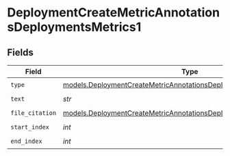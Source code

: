 # DeploymentCreateMetricAnnotationsDeploymentsMetrics1


## Fields

| Field                                                                                                                                                  | Type                                                                                                                                                   | Required                                                                                                                                               | Description                                                                                                                                            |
| ------------------------------------------------------------------------------------------------------------------------------------------------------ | ------------------------------------------------------------------------------------------------------------------------------------------------------ | ------------------------------------------------------------------------------------------------------------------------------------------------------ | ------------------------------------------------------------------------------------------------------------------------------------------------------ |
| `type`                                                                                                                                                 | [models.DeploymentCreateMetricAnnotationsDeploymentsMetricsRequestType](../models/deploymentcreatemetricannotationsdeploymentsmetricsrequesttype.md)   | :heavy_check_mark:                                                                                                                                     | N/A                                                                                                                                                    |
| `text`                                                                                                                                                 | *str*                                                                                                                                                  | :heavy_check_mark:                                                                                                                                     | N/A                                                                                                                                                    |
| `file_citation`                                                                                                                                        | [models.DeploymentCreateMetricAnnotationsDeploymentsMetricsFileCitation](../models/deploymentcreatemetricannotationsdeploymentsmetricsfilecitation.md) | :heavy_check_mark:                                                                                                                                     | N/A                                                                                                                                                    |
| `start_index`                                                                                                                                          | *int*                                                                                                                                                  | :heavy_check_mark:                                                                                                                                     | N/A                                                                                                                                                    |
| `end_index`                                                                                                                                            | *int*                                                                                                                                                  | :heavy_check_mark:                                                                                                                                     | N/A                                                                                                                                                    |